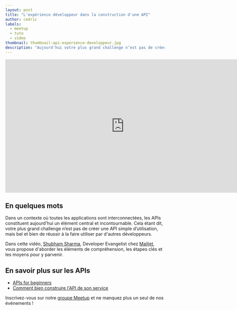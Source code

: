 ```yaml
---
layout: post
title: "L'expérience développeur dans la construction d'une API"
author: cedric
labels:
  - meetup
  - tuto
  - video
thumbnail: thumbnail-api-experience-developpeur.jpg
description: "Aujourd'hui votre plus grand challenge n’est pas de créer une API, mais bel et bien de réussir à la faire utiliser par d'autres développeurs. Découvrez toutes les étapes clés pour y parvenir dans cette vidéo."
---
```


<div class="video-wrapper"><iframe width="750" height="422" src="https://www.youtube.com/embed/2c32rz8d-gM?showinfo=0" frameborder="0" allowfullscreen></iframe></div>

## En quelques mots

Dans un contexte où toutes les applications sont interconnectées, les APIs constituent aujourd’hui un élément central et incontournable. Cela étant dit, votre plus grand challenge n’est pas de créer une API simple d’utilisation, mais bel et bien de réussir à la faire utiliser par d'autres développeurs.

Dans cette vidéo, [Shubham Sharma](https://twitter.com/shub_s), Developer Evangelist chez [Mailjet](https://eu.mailjet.com/), vous propose d'aborder les éléments de compréhension, les étapes clés et les moyens pour y parvenir.

## En savoir plus sur les APIs

- [APIs for beginners](http://www.lewagon.org/blog/api-webhook-debutant-tutoriel)
- [Comment bien construire l'API de son service](http://www.lewagon.org/blog/workshop-commen-construire-une-API)

Inscrivez-vous sur notre [groupe Meetup](http://bit.ly/1BIRO9k) et ne manquez plus un seul de nos événements !
